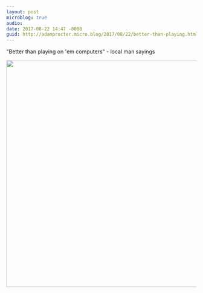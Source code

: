 ```yaml
---
layout: post
microblog: true
audio: 
date: 2017-08-22 14:47 -0000
guid: http://adamprocter.micro.blog/2017/08/22/better-than-playing.html
---
```

"Better than playing on 'em computers" - local man sayings

<img src="http://discursive.adamprocter.co.uk/uploads/2017/1705c1fa8d.jpg" width="600" height="600" />
